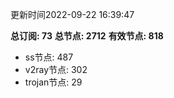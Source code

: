 更新时间2022-09-22 16:39:47

**总订阅: 73**
**总节点: 2712**
**有效节点: 818**
- ss节点: 487
- v2ray节点: 302
- trojan节点: 29
